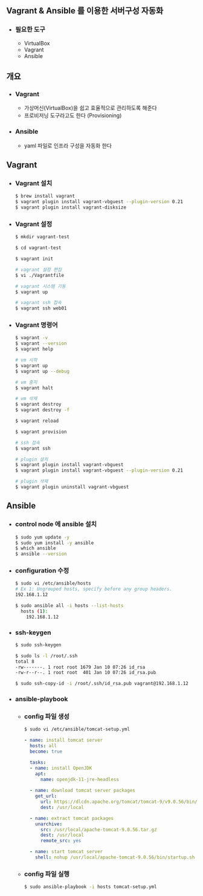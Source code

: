 ## Vagrant & Ansible 를 이용한 서버구성 자동화
- ### 필요한 도구
    - VirtualBox
    - Vagrant
    - Ansible


## 개요
- ### Vagrant
    - 가상머신(VirtualBox)을 쉽고 효율적으로 관리하도록 해준다
    - 프로비저닝 도구라고도 한다 (Provisioning)
- ### Ansible
    - yaml 파일로 인프라 구성을 자동화 한다


## Vagrant
- ### Vagrant 설치
    ```bash
    $ brew install vagrant
    $ vagrant plugin install vagrant-vbguest --plugin-version 0.21
    $ vagrant plugin install vagrant-disksize
    ```


- ### Vagrant 설정
    ```bash
    $ mkdir vagrant-test

    $ cd vagrant-test

    $ vagrant init

    # vagrant 설정 편집
    $ vi ./Vagrantfile

    # vagrant 시스템 기동
    $ vagrant up

    # vagrant ssh 접속
    $ vagrant ssh web01
    ```


- ### Vagrant 명령어
    ```bash
    $ vagrant -v
    $ vagrant --version
    $ vagrant help

    # vm 시작
    $ vagrant up
    $ vagrant up --debug

    # vm 중지
    $ vagrant halt

    # vm 삭제
    $ vagrant destroy
    $ vagrant destroy -f

    $ vagrant reload

    $ vagrant provision

    # ssh 접속
    $ vagrant ssh

    # plugin 설치
    $ vagrant plugin install vagrant-vbguest
    $ vagrant plugin install vagrant-vbguest --plugin-version 0.21

    # plugin 삭제
    $ vagrant plugin uninstall vagrant-vbguest
    ```


## Ansible
- ### control node 에 ansible 설치
    ```bash
    $ sudo yum update -y
    $ sudo yum install -y ansible
    $ which ansible
    $ ansible --version
    ```
- ### configuration 수정
    ```bash
    $ sudo vi /etc/ansible/hosts
    # Ex 1: Ungrouped hosts, specify before any group headers.
    192.168.1.12

    $ sudo ansible all -i hosts --list-hosts
      hosts (1):
        192.168.1.12
    ```
- ### ssh-keygen
    ```bash
    $ sudo ssh-keygen

    $ sudo ls -l /root/.ssh
    total 8
    -rw-------. 1 root root 1679 Jan 10 07:26 id_rsa
    -rw-r--r--. 1 root root  401 Jan 10 07:26 id_rsa.pub

    $ sudo ssh-copy-id -i /root/.ssh/id_rsa.pub vagrant@192.168.1.12
    ````
- ### ansible-playbook
    - ### config 파일 생성
        ```bash
        $ sudo vi /etc/ansible/tomcat-setup.yml
        ```
        ```yaml
        - name: install tomcat server
          hosts: all
          become: true

          tasks:
          - name: install OpenJDK
            apt: 
              name: openjdk-11-jre-headless
              
          - name: download tomcat server packages
            get_url:
              url: https://dlcdn.apache.org/tomcat/tomcat-9/v9.0.56/bin/apache-tomcat-9.0.56.tar.gz
              dest: /usr/local

          - name: extract tomcat packages
            unarchive:
              src: /usr/local/apache-tomcat-9.0.56.tar.gz
              dest: /usr/local
              remote_src: yes

          - name: start tomcat server
            shell: nohup /usr/local/apache-tomcat-9.0.56/bin/startup.sh
        ```
    - ### config 파일 실행
        ```bash
        $ sudo ansible-playbook -i hosts tomcat-setup.yml
        ```
